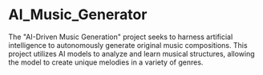 # AI_Music_Generator
 The "AI-Driven Music Generation" project seeks to harness artificial intelligence to autonomously generate original music compositions. This project utilizes AI models to analyze and learn musical structures, allowing the model to create unique melodies in a variety of genres.
